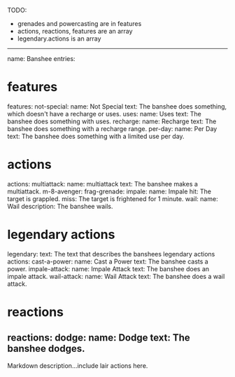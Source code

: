 TODO:
- grenades and powercasting are in features
- actions, reactions, features are an array
- legendary.actions is an array

---
name: Banshee
entries:
  # features
  features:
    not-special:
      name: Not Special
      text: The banshee does something, which doesn't have a recharge or uses.
    uses:
      name: Uses
      text: The banshee does something with uses.
    recharge:
      name: Recharge
      text: The banshee does something with a recharge range.
    per-day:
      name: Per Day
      text: The banshee does something with a limited use per day.
  # actions
  actions:
    multiattack:
      name: multiattack
      text: The banshee makes a multiattack.
    m-8-avenger:
    frag-grenade:
    impale:
      name: Impale
      hit: The target is grappled.
      miss: The target is frightened for 1 minute.
    wail:
      name: Wail
      description: The banshee wails.
  # legendary actions
  legendary:
    text: The text that describes the banshees legendary actions
    actions:
      cast-a-power:
        name: Cast a Power
        text: The banshee casts a power.
      impale-attack:
        name: Impale Attack
        text: The banshee does an impale attack.
      wail-attack:
        name: Wail Attack
        text: The banshee does a wail attack.
  # reactions
  reactions:
    dodge:
      name: Dodge
      text: The banshee dodges.
---
Markdown description...include lair actions here.
